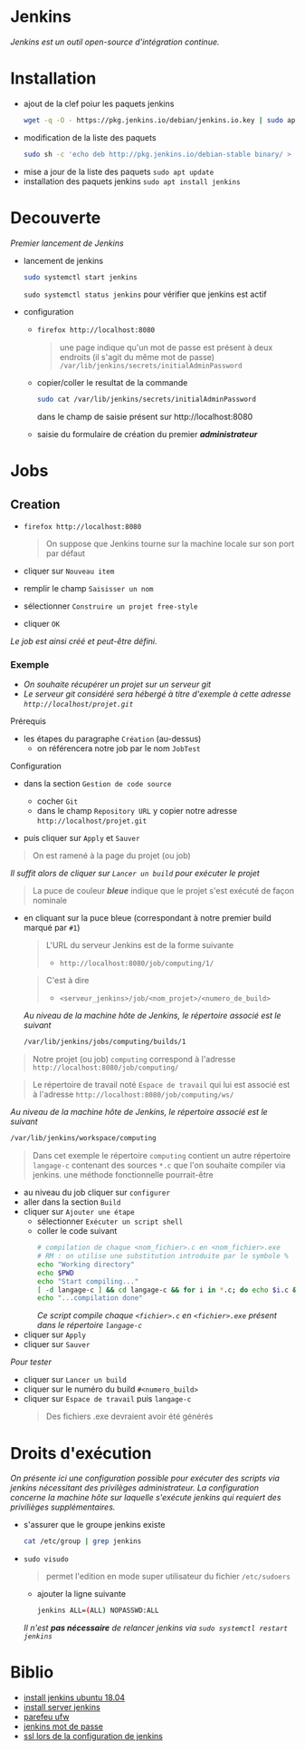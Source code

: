
# Jenkins
_Jenkins est un outil open-source d'intégration continue._

# Installation
- ajout de la clef poiur les paquets jenkins
  ```bash
  wget -q -O - https://pkg.jenkins.io/debian/jenkins.io.key | sudo apt-key add -
  ```
- modification de la liste des paquets
  ```bash
  sudo sh -c 'echo deb http://pkg.jenkins.io/debian-stable binary/ > /etc/apt/sources.list.d/jenkins.list'
  ```
- mise a jour de la liste des paquets `sudo apt update`
- installation des paquets jenkins `sudo apt install jenkins`

# Decouverte
_Premier lancement de Jenkins_
- lancement de jenkins
  ```bash
  sudo systemctl start jenkins
  ```

  `sudo systemctl status jenkins` pour vérifier que jenkins est actif

- configuration
  - ```bash
    firefox http://localhost:8080
    ```

    > une page indique qu'un mot de passe est présent à deux endroits (il s'agit du même mot de passe) `/var/lib/jenkins/secrets/initialAdminPassword`

  - copier/coller le resultat de la commande
    ```bash
    sudo cat /var/lib/jenkins/secrets/initialAdminPassword
    ```
    dans le champ de saisie présent sur http://localhost:8080

  - saisie du formulaire de création du premier ***administrateur***

# Jobs
## Creation
- `firefox http://localhost:8080`
  > On suppose que Jenkins tourne sur la machine locale sur son port par défaut

- cliquer sur `Nouveau item`
- remplir le champ `Saisisser un nom`
- sélectionner `Construire un projet free-style`
- cliquer `OK`

_Le job est ainsi créé et peut-être défini._

### Exemple
- _On souhaite récupérer un projet sur un serveur git_
- _Le serveur git considéré sera hébergé à titre d'exemple à cette adresse `http://localhost/projet.git`_

Prérequis
- les étapes du paragraphe `Création` (au-dessus)
  - on référencera notre job par le nom `JobTest`

Configuration
- dans la section `Gestion de code source`
  - cocher `Git`
  - dans le champ `Repository URL` y copier notre adresse `http://localhost/projet.git`

- puis cliquer sur `Apply` et `Sauver`

> On est ramené à la page du projet (ou job)

_Il suffit alors de cliquer sur `Lancer un build` pour exécuter le projet_

> La puce de couleur ***bleue*** indique que le projet s'est exécuté de façon nominale

- en cliquant sur la puce bleue (correspondant à notre premier build marqué par `#1`)

  > L'URL du serveur Jenkins est de la forme suivante
  >- `http://localhost:8080/job/computing/1/`

  > C'est à dire
  > - `<serveur_jenkins>/job/<nom_projet>/<numero_de_build>`

  _Au niveau de la machine hôte de Jenkins, le répertoire associé est le suivant_
  ```bash
  /var/lib/jenkins/jobs/computing/builds/1
  ```
> Notre projet (ou job) `computing` correspond à l'adresse `http://localhost:8080/job/computing/`

> Le répertoire de travail noté `Espace de travail` qui lui est associé est à l'adresse `http://localhost:8080/job/computing/ws/`

_Au niveau de la machine hôte de Jenkins, le répertoire associé est le suivant_

```bash
/var/lib/jenkins/workspace/computing
```
> Dans cet exemple le répertoire `computing` contient un autre répertoire `langage-c` contenant des sources `*.c` que l'on souhaite compiler via jenkins.
> une méthode fonctionnelle pourrait-être
- au niveau du job cliquer sur `configurer`
- aller dans la section `Build`
- cliquer sur `Ajouter une étape`
  - sélectionner `Exécuter un script shell`
  - coller le code suivant
    ```bash
    # compilation de chaque <nom_fichier>.c en <nom_fichier>.exe
    # RM : on utilise une substitution introduite par le symbole %
    echo "Working directory"
    echo $PWD
    echo "Start compiling..."
    [ -d langage-c ] && cd langage-c && for i in *.c; do echo $i.c && sudo gcc -o "${i%.*}".exe $i; done; cd -
    echo "...compilation done"
    ```
    _Ce script compile chaque `<fichier>.c` en `<fichier>.exe` présent dans le répertoire `langage-c`_
- cliquer sur `Apply`
- cliquer sur `Sauver`

_Pour tester_
- cliquer sur `Lancer un build`
- cliquer sur le numéro du build `#<numero_build>`
- cliquer sur `Espace de travail` puis `langage-c`
  > Des fichiers .exe devraient avoir été générés

# Droits d'exécution
_On présente ici une configuration possible pour exécuter des scripts via jenkins nécessitant des privilèges administrateur._
_La configuration concerne la machine hôte sur laquelle s'exécute jenkins qui requiert des privilièges supplémentaires._

- s'assurer que le groupe jenkins existe
  ```bash
  cat /etc/group | grep jenkins
  ```
- `sudo visudo`
  > permet l'edition en mode super utilisateur du fichier `/etc/sudoers`
  - ajouter la ligne suivante
    ```bash
    jenkins ALL=(ALL) NOPASSWD:ALL
    ```
  _Il n'est ***pas nécessaire*** de relancer jenkins via `sudo systemctl restart jenkins`_

# Biblio

- [install jenkins ubuntu 18.04](https://www.digitalocean.com/community/tutorials/how-to-install-jenkins-on-ubuntu-18-04)
- [install server jenkins](https://linuxize.com/post/how-to-install-jenkins-on-ubuntu-18-04/)
- [parefeu ufw](https://doc.ubuntu-fr.org/ufw)
- [jenkins mot de passe](https://wiki.jenkins.io/display/JENKINS/Logging)
- [ssl lors de la configuration de jenkins](https://www.digitalocean.com/community/tutorials/how-to-configure-jenkins-with-ssl-using-an-nginx-reverse-proxy-on-ubuntu-18-04)
